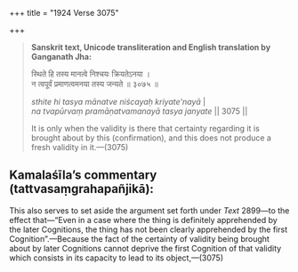 +++
title = "1924 Verse 3075"

+++
> **Sanskrit text, Unicode transliteration and English translation by Ganganath Jha:** 
>
> स्थिते हि तस्य मानत्वे निश्चयः क्रियतेऽनया ।  
> न त्वपूर्वं प्रमाणत्वमनया तस्य जन्यते ॥ ३०७५ ॥ 
>
> *sthite hi tasya mānatve niścayaḥ kriyate'nayā* \|  
> *na tvapūrvaṃ pramāṇatvamanayā tasya janyate* \|\| 3075 \|\| 
>
> It is only when the validity is there that certainty regarding it is brought about by this (confirmation), and this does not produce a fresh validity in it.—(3075)



## Kamalaśīla’s commentary (tattvasaṃgrahapañjikā):

This also serves to set aside the argument set forth under *Text* 2899—to the effect that—“Even in a case where the thing is definitely apprehended by the later Cognitions, the thing has not been clearly apprehended by the first Cognition”.—Because the fact of the certainty of validity being brought about by later Cognitions cannot deprive the first Cognition of that validity which consists in its capacity to lead to its object,—(3075)



